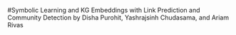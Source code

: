 #Symbolic Learning and KG Embeddings with Link Prediction and Community Detection
by Disha Purohit, Yashrajsinh Chudasama, and Ariam Rivas
